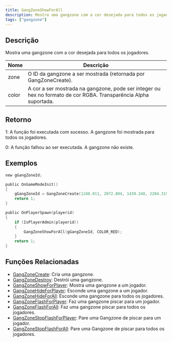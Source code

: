 ```yaml
---
title: GangZoneShowForAll
description: Mostra uma gangzone com a cor desejada para todos os jogadores.
tags: ["gangzone"]
---
```


## Descrição

Mostra uma gangzone com a cor desejada para todos os jogadores.

| Nome  | Descrição                                                                                                        |
| ----- | ---------------------------------------------------------------------------------------------------------------- |
| zone  | O ID da gangzone a ser mostrada (retornada por GangZoneCreate).                                          		   |
| color | A cor a ser mostrada na gangzone, pode ser integer ou hex no formato de cor RGBA. Transparência Alpha suportada. |

## Retorno

1: A função foi executada com sucesso. A gangzone foi mostrada para todos os jogadores.

0: A função falhou ao ser executada. A gangzone não existe.

## Exemplos

```c
new gGangZoneId;

public OnGameModeInit()
{
    gGangZoneId = GangZoneCreate(1248.011, 2072.804, 1439.348, 2204.319);
    return 1;
}

public OnPlayerSpawn(playerid)
{
    if (IsPlayerAdmin(playerid))
    {
        GangZoneShowForAll(gGangZoneId, COLOR_RED);
    }
    return 1;
}
```

## Funções Relacionadas

- [GangZoneCreate](GangZoneCreate): Cria uma gangzone.
- [GangZoneDestroy](GangZoneDestroy): Destrói uma gangzone.
- [GangZoneShowForPlayer](GangZoneShowForPlayer): Mostra uma gangzone a um jogador.
- [GangZoneHideForPlayer](GangZoneHideForPlayer): Esconde uma gangzone a um jogador.
- [GangZoneHideForAll](GangZoneHideForAll): Esconde uma gangzone para todos os jogadores.
- [GangZoneFlashForPlayer](GangZoneFlashForPlayer): Faz uma gangzone piscar para um jogador.
- [GangZoneFlashForAll](GangZoneFlashForAll): Faz uma gangzone piscar para todos os jogadores.
- [GangZoneStopFlashForPlayer](GangZoneStopFlashForPlayer): Pare uma Gangzone de piscar para um jogador.
- [GangZoneStopFlashForAll](GangZoneStopFlashForAll): Pare uma Gangzone de piscar para todos os jogadores.